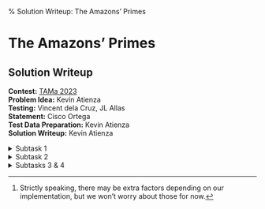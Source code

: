 % Solution Writeup: The Amazons&rsquo; Primes


# The Amazons&rsquo; Primes  
## Solution Writeup

**Contest:** [TAMa 2023](https://noi.ph/tama-2023/)  
**Problem Idea:** Kevin Atienza  
**Testing:** Vincent dela Cruz, JL Allas  
**Statement:** Cisco Ortega  
**Test Data Preparation:** Kevin Atienza  
**Solution Writeup:** Kevin Atienza  


<details class="editorial-section"><summary class="h2">Subtask 1</summary>

### Brute force?

The input in the first subtask is small enough that **brute force** may be feasible.

One straightforward idea for a brute force solution would be to enumerate all possible sequences of numbers from $\{2, 3, \ldots, b-1\}$, and for each one, compute the corresponding Mini-sequences and Maxi-sequences and check whether the conditions $m_1 < m_2 < \ldots < m_n$ and $M_1 < M_2 < \ldots < M_n$ are satisfied.

Now, to compute the $m_i$ and $M_i$, we need to factorize the numbers. Since the numbers are only up to $47$, we can simply do this by brute force as well (and save the results).

Here&rsquo;s one possible way to implement it:
<details class="code"><summary class="h4">Code (Python)</summary>

```python
mod = 998_244_353

def is_prime(n):
    return n >= 2 and all(n % d != 0 for d in range(2, n))

def sequences(vs, n, curr=()):
    if n == 0:
        yield curr
    else:
        for v in vs:
            yield from sequences(vs, n - 1, (*curr, v))

def solve(n, b):
    # compute primes
    primes = [p for p in range(b) if is_prime(p)]

    # compute smallest and largest prime factors
    smallpf = [None]*b
    largepf = [None]*b
    for v in range(2, b):
        # find prime factors
        pfacs = [p for p in primes if v % p == 0]
        # save the smallest and largest
        smallpf[v] = min(pfacs)
        largepf[v] = max(pfacs)

    ans = 0
    for a in sequences(range(2, b), n):
        # compute Mini- and Maxi-sequences
        m = [smallpf[v] for v in a]
        M = [largepf[v] for v in a]
        # check if both are strictly increasing
        if (all(m1 < m2 for m1, m2 in zip(m, m[1:])) and
            all(M1 < M2 for M1, M2 in zip(M, M[1:]))):
            ans += 1

    return ans % mod
```
</details>
Here, we used backtracking to enumerate all sequences of numbers of length $n$ between $2$ and $b-1$. You can also just use [`itertools.product`](https://docs.python.org/3/library/itertools.html#itertools.product) to enumerate them more simply&mdash;it&rsquo;s just `product(range(2, b), repeat=n)`{.python}:

```python
from itertools import product
...
def solve(n, b):
    ...
    for a in product(range(2, b), repeat=n):
        ...
```
We can check that this is correct by running it on one of the examples, say $n = 3$ and $b = 18$.

Unfortunately, when you try to pass in the actual input $n = 10$ and $b = 48$, you&rsquo;ll find that it doesn&rsquo;t seem to finish. Indeed, there are $46$ possible values, which means there are $46^{10} \approx 4\cdot 10^{16}$ possible sequences. Even if we could process $10^9$ sequences per second, this program will take more than one year to finish!

We can improve this slightly with some observations.

- First, the numbers must be *distinct*, so we could just enumerate all sequences **without repeated values**. This reduces the number of candidates from $46^{10}$ to $46\cdot 45\cdot 44 \cdots 37$. However, this number is still large&mdash;it&rsquo;s $\approx 1.5\cdot 10^{16}$, which isn&rsquo;t a huge improvement. With $10^9$ sequences per second, our program would still take several months.

- Another insight would be to notice that for every set of $n$ distinct numbers, there is at most one ordering of them that could potentially work, because we want their largest (or smallest) prime factors to be increasing as well. So for every *set* of $n$ distinct numbers, we can simply **sort them by their largest prime factor**, and check if that ordering works. This reduces the number of candidates further to $\binom{46}{10} \approx 4\cdot 10^9$, which is much smaller than before, and the program may now be waitable.

- However, we can do even better than this. We could attempt to build the sequence number by number, and stop the construction **as soon as one of the conditions already fails**. 

    Specifically, the goal is to construct the sequence $[a_1, a_2, \ldots, a_n]$ number by number. At every point in the construction, we&rsquo;re attempting to choose the value of some $a_i$ between $2$ and $b-1$. We could just try each of them in turn, but we could do better: We know that $a_i$&rsquo;s smallest and largest prime factors must be larger than those of $a_{i-1}$&rsquo;s, so it&rsquo;s enough to only try the values with that property.

    After successfully choosing $n$ such numbers this way, we&rsquo;re guaranteed that the sequence we produced is valid (since we already checked all the necessary conditions), so the running time of this solution is now basically proportional to the number of sequences itself![^1] So we simply hope that there aren&rsquo;t too many of them that the program will finish quickly. And sure enough, if you implement and run this with $n = 10$ and $b = 48$, we find that it finishes in just a few seconds, even in Python!

Here&rsquo;s my implementation of that last idea in Python:
<details class="code"><summary class="h4">Code (Python)</summary>

```python
mod = 998_244_353

def is_prime(n):
    return n >= 2 and all(n % d != 0 for d in range(2, n))

def solve(n, b):
    # compute primes
    primes = [p for p in range(b) if is_prime(p)]

    # compute smallest and largest prime factors
    smallpf = [None]*b
    largepf = [None]*b
    for v in range(2, b):
        # find prime factors
        pfacs = [p for p in primes if v % p == 0]
        # save the smallest and largest
        smallpf[v] = min(pfacs)
        largepf[v] = max(pfacs)

    def count_sequences(curr):
        if len(curr) >= 2:
            # check that the last two numbers satisfy the condition
            a1, a2 = curr[-2:]
            if not (smallpf[a1] < smallpf[a2] and largepf[a1] < largepf[a2]):
                return 0

        if len(curr) == n:
            # we have constructed a full sequence
            return 1

        # otherwise, try all possible next values
        ans = 0
        for v in range(2, b):
            curr.append(v)
            ans += count_sequences(curr)
            curr.pop()

        return ans

    return count_sequences([]) % mod
```
</details>

### Pen and paper?

You could also solve this subtask with pen and paper by using the solution for Subtask 2, which is perfectly doable by hand.

</details>



<details class="editorial-section"><summary class="h2">Subtask 2</summary>

### Visualizing the problem

A fairly general advice I commonly give to people is to **draw a lot**.

For many problems that are clearly visual (such as geometry problems), this is obvious, but this advice still applies even to problems that aren&rsquo;t explicitly visual/geometrical, such as this problem.

Now, strictly speaking this isn&rsquo;t always needed, but in my experience, visualizing the problem has several benefits. For example, I find that visualizing often makes things easier to think about (since you can &ldquo;see&rdquo; the problem, and to an extent, it&rsquo;s &ldquo;more tangible&rdquo;). Also, I find that in many cases, it makes some insights easier to see. (We will see an example of this later on.) Humans have innate powerful spatial skills, and we should take advantage of that. 

So how do we make this problem geometric? Well, after thinking about it a bit, it becomes clear that the numbers between $1$ and $b$ don&rsquo;t really matter as much as their smallest and largest prime factors. Thus, rather than looking at the numbers $2, 3, \ldots, b-1$, we could say we&rsquo;re looking at the 2D **points** $(x_2, y_2), (x_3, y_3), \ldots, (x_{b-1}, y_{b-1})$, where

- $x_i$ is the largest prime factor of $i$, and
- $y_i$ is the smallest prime factor of $i$.

We can now rephrase the problem as follows. Recall that we want to find the number of sequences $(i_1, i_2, \ldots, i_n)$ of length $n$ such that:

- $x_{i_1} < x_{i_2} < \ldots < x_{i_n}$, and
- $y_{i_1} < y_{i_2} < \ldots < y_{i_n}$.

Now, &ldquo;$x < x'$ and $y < y'$&rdquo; is the same as saying that &ldquo;point $(x', y')$ is located northeast of point $(x, y)$.&rdquo; Thus, what we&rsquo;re really counting is the number of sequences of such points that are &ldquo;going northeast&rdquo;.

<img class="illus" src="images/primes1.png" width="400px"/>

Here is now our problem, from a &ldquo;geometrical&rdquo; perspective:
<div class="task">
**Problem (Restated)**: Given a list of points $\left[(x_i, y_i) \mid 1 < i < b \right]$, how many sequences of $n$ such points are there that &ldquo;go northeast&rdquo;?
</div>


### Counting recursively

We&rsquo;re looking for sequences of points of length $n$ that go northeast. A straightforward way to build a sequence is to choose the points one by one, and we need only make sure that every point we choose is northeast of the previous point.

Well, the sequence has to start somewhere, so the first point must be any one of the $(x_i, y_i)$s, and we can write the answer as
$$\mathit{answer} = S(n, 2) + S(n, 3) + \ldots + S(n, b-1)$$
where $S(n, i)$ is the number of sequences of length $n$ that start at the point $(x_i, y_i)$. Writing the above in summation notation, it&rsquo;s the same as
$$\mathit{answer} = \sum_{i=2}^{b-1} S(n, i).$$
Let&rsquo;s now figure out how to compute $S(n, i)$. The first point is $(x_i, y_i)$, so the second point must be a point $(x_j, y_j)$ northeast of $(x_i, y_i)$ (that is, &ldquo;$x_i < x_j$ and $y_i < y_j$&rdquo;), so basically the remaining points form a valid sequence (of length $n - 1$) that starts at the point $(x_j, y_j)$. But we can count such sequences recursively&mdash;that&rsquo;s just $S(n-1, j)$ by definition! Thus, since the next point can be *any* such point $(x_j, y_j)$ northeast of $(x_i, y_i)$, we have the recurrence
$$S(n, i) = \sum_{\substack{j=2 \,\\ x_i < x_j \\ y_i < y_j}}^{b-1} S(n-1, j).$$
The base case should be simple:
<div class="task">
**Exercise:** Show that we can use the base case $S(1, i) = 1$.
</div>
Using this recurrence, we can now build a table of values of $S(n', i)$, for all $(n', i)$ such that $1 \le n' \le n$ and $1 < i < b$. We can build this table in increasing order of $n'$, because each entry $S(n', i)$ only depends on the &ldquo;previous layer&rdquo; (because the summands are $S(n' - 1, j)$), whose values we&rsquo;ve already computed. Finally, once we fill in the $n$th layer, we could then compute the answer using our summation formula above.

What&rsquo;s the running time of this solution? Well, there are $\approx nb$ possible arguments $(n', i)$, and each one is computed with a summation with $\approx b$ terms, so the amount of work is roughly $\approx nb\cdot b = nb^2$. (In algorithm parlance, we say that the running time is &ldquo;$\mathcal{O}(nb^2)$.&rdquo;) The amount of steps needed is small enough that this algorithm can be used to solve subtask 1 by hand (or maybe with a spreadsheet). For subtask 2, this is already quite waitable, but we can slightly speed it up by noticing that $S(n, i)$ doesn&rsquo;t really depend on $i$, only on $(x_i, y_i)$, so such values are equal for multiple points that happen to *coincide*. Formally, if $(x_i, y_i) = (x_j, y_j)$, then $S(n, i) = S(n, j)$. Using this, we only need to compute it once for every *distinct* point in $\{(x_i, y_i) \mid 1 < i < b \}$. This speeds up the running time from $\approx nb\cdot b$ steps to $\approx np\cdot b$ steps, where $p$ is the number of distinct points. (For $b = 4000$, you could check that $p = 1637$.)

This technique of building a table of results whose elements depend on earlier entries is called **dynamic programming**, or DP.

</details>



<details class="editorial-section"><summary class="h2">Subtasks 3 & 4</summary>


For the remaining subtasks, I&rsquo;ll only give hints. The previous solution is now too slow, so we need something faster. I&rsquo;ll give you a few hints that you can use to speed up your solution in different ways. A combination of some of them (plus maybe a few other insights) can be used to solve the remaining subtasks.

<details class="task"><summary class="h4">Hint 1 (Factoring faster)</summary>
There are faster ways to factorize all numbers up to $b$, e.g., by suitably modifying the [sieve of Eratosthenes](https://en.wikipedia.org/wiki/Sieve_of_Eratosthenes).
</details>

<details class="task"><summary class="h4">Hint 2 (Summing faster)</summary>
The $n$th &ldquo;layer&rdquo; of the table (&ldquo;layer $n$&rdquo;) can be computed based only off the previous layer (&ldquo;layer $n-1$&rdquo;). Now, each element $S(n, i)$ of the current layer is obtained from the previous layer as the sum across &ldquo;all points northeast of $(x_i, y_i)$&rdquo;. Graphically, if we write the numbers $S(n-1, i)$ on their locations $(x_i, y_i)$ in the 2D plane, then we&rsquo;re summing up a &ldquo;quadrant&rdquo;, e.g.,

<img class="illus" src="images/primes2.png" width="400px"/>

It turns out that there are data structures that can speed this up! Such data structures preprocess a bunch of data like this so that after preprocessing, you can evaluate such &ldquo;range sums&rdquo; much more quickly than brute force. These cool **tree-based** data structures are fairly standard, and there are publicly available training materials discussing them, such as these training modules written by NOI.PH: [Trees](https://drive.google.com/file/d/1ZKVE8an5zEhyd3YYolK4BoQViawqEj9m/view?usp=drive_link), [DS1](https://drive.google.com/file/d/1hIirDnD-C--RVX7c8d6B6ScHcBbRb5ro/view?usp=drive_link), [DS2](https://drive.google.com/file/d/15q2WWAg2I1n5-MqHMKLm7BR7P4oYQZ-x/view?usp=drive_link) and [DS3](https://drive.google.com/file/d/17zd_VzBMJ0tfHue1tGAh5Qo4jpXNPPQJ/view?usp=drive_link).
</details>

<details class="task"><summary class="h4">Hint 3 (More insight on the data)</summary>
Our images above are just showing a bunch of random points for illustration purposes, but that may be misleading. Are our points *really* random? Try plotting the points $\left[(x_i, y_i) \mid 1 < i < b\right]$ and see...
</details>

The last two hints are the reason why I asked you to *visualize* the problem earlier on&mdash;those insights are much easier to see visually.

</details>

[^1]: Strictly speaking, there may be extra factors depending on our implementation, but we won&rsquo;t worry about those for now.
